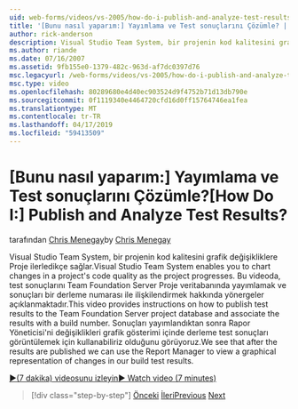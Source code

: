 ```yaml
---
uid: web-forms/videos/vs-2005/how-do-i-publish-and-analyze-test-results
title: '[Bunu nasıl yaparım:] Yayımlama ve Test sonuçlarını Çözümle? | Microsoft Docs'
author: rick-anderson
description: Visual Studio Team System, bir projenin kod kalitesini grafik değişikliklere Proje ilerledikçe sağlar. Bu videoda publ. hakkında yönergeler sağlar...
ms.author: riande
ms.date: 07/16/2007
ms.assetid: 9fb155e0-1379-482c-963d-af7dc0397d76
msc.legacyurl: /web-forms/videos/vs-2005/how-do-i-publish-and-analyze-test-results
msc.type: video
ms.openlocfilehash: 80289680e4d40ec903524d9f4752b71d13db790e
ms.sourcegitcommit: 0f1119340e4464720cfd16d0ff15764746ea1fea
ms.translationtype: MT
ms.contentlocale: tr-TR
ms.lasthandoff: 04/17/2019
ms.locfileid: "59413509"
---
```

# <a name="how-do-i-publish-and-analyze-test-results"></a><span data-ttu-id="86228-105">[Bunu nasıl yaparım:] Yayımlama ve Test sonuçlarını Çözümle?</span><span class="sxs-lookup"><span data-stu-id="86228-105">[How Do I:] Publish and Analyze Test Results?</span></span>

<span data-ttu-id="86228-106">tarafından [Chris Menegay](https://twitter.com/CMenegay)</span><span class="sxs-lookup"><span data-stu-id="86228-106">by [Chris Menegay](https://twitter.com/CMenegay)</span></span>

<span data-ttu-id="86228-107">Visual Studio Team System, bir projenin kod kalitesini grafik değişikliklere Proje ilerledikçe sağlar.</span><span class="sxs-lookup"><span data-stu-id="86228-107">Visual Studio Team System enables you to chart changes in a project's code quality as the project progresses.</span></span> <span data-ttu-id="86228-108">Bu videoda, test sonuçlarını Team Foundation Server Proje veritabanında yayımlamak ve sonuçları bir derleme numarası ile ilişkilendirmek hakkında yönergeler açıklanmaktadır.</span><span class="sxs-lookup"><span data-stu-id="86228-108">This video provides instructions on how to publish test results to the Team Foundation Server project database and associate the results with a build number.</span></span> <span data-ttu-id="86228-109">Sonuçları yayımlandıktan sonra Rapor Yöneticisi'ni değişiklikleri grafik gösterimi içinde derleme test sonuçları görüntülemek için kullanabiliriz olduğunu görüyoruz.</span><span class="sxs-lookup"><span data-stu-id="86228-109">We see that after the results are published we can use the Report Manager to view a graphical representation of changes in our build test results.</span></span>

[<span data-ttu-id="86228-110">&#9654;(7 dakika) videosunu izleyin</span><span class="sxs-lookup"><span data-stu-id="86228-110">&#9654; Watch video (7 minutes)</span></span>](https://channel9.msdn.com/Blogs/ASP-NET-Site-Videos/how-do-i-publish-and-analyze-test-results)

> [!div class="step-by-step"]
> <span data-ttu-id="86228-111">[Önceki](how-do-i-use-generic-tests.md)
> [İleri](how-do-i-discover-application-changes-prior-to-deployment.md)</span><span class="sxs-lookup"><span data-stu-id="86228-111">[Previous](how-do-i-use-generic-tests.md)
[Next](how-do-i-discover-application-changes-prior-to-deployment.md)</span></span>

